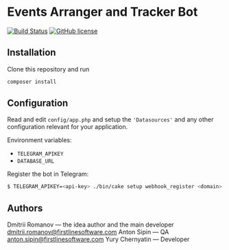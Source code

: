 # Events Arranger and Tracker Bot

[![Build Status](https://img.shields.io/travis/dmromanov/telegram-eant-bot/master.svg?style=flat-square)](https://travis-ci.org/dmromanov/telegram-eant-bot)
[![GitHub license](https://img.shields.io/github/license/dmromanov/telegram-eant-bot.svg)](https://github.com/dmromanov/telegram-eant-bot/blob/master/LICENSE)

## Installation

Clone this repository and run 
```bash
composer install
```

## Configuration

Read and edit `config/app.php` and setup the `'Datasources'` and any other
configuration relevant for your application.

Environment variables:

* `TELEGRAM_APIKEY`
* `DATABASE_URL`

Register the bot in Telegram:

```bash
$ TELEGRAM_APIKEY=<api-key> ./bin/cake setup webhook_register <domain> <ssl-certificate> <max-requests>
```

## Authors

Dmitrii Romanov — the idea author and the main developer dmitrii.romanov@firstlinesoftware.com 
Anton Sipin — QA anton.sipin@firstlinesoftware.com
Yury Chernyatin — Developer
